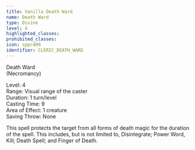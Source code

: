 ```yaml
---
title: Vanilla Death Ward
name: Death Ward
type: Divine
level: 4
highlighted_classes: 
prohibited_classes: 
icon: sppr409
identifier: CLERIC_DEATH_WARD
---
```

Death Ward  
(Necromancy)  
  
Level: 4  
Range: Visual range of the caster  
Duration: 1 turn/level  
Casting Time: 9   
Area of Effect: 1 creature  
Saving Throw: None   
  
This spell protects the target from all forms of death magic for the duration of the spell. This includes, but is not limited to, Disintegrate; Power Word, Kill; Death Spell; and Finger of Death.  

